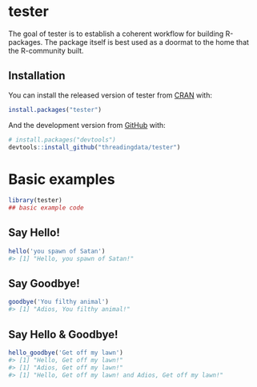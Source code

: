 
<!-- README.md is generated from README.Rmd. Please edit that file -->

# tester

<!-- badges: start -->
<!-- badges: end -->

The goal of tester is to establish a coherent workflow for building
R-packages. The package itself is best used as a doormat to the home
that the R-community built.

## Installation

You can install the released version of tester from
[CRAN](https://CRAN.R-project.org) with:

``` r
install.packages("tester")
```

And the development version from [GitHub](https://github.com/) with:

``` r
# install.packages("devtools")
devtools::install_github("threadingdata/tester")
```

# Basic examples

``` r
library(tester)
## basic example code
```

## Say Hello!

``` r
hello('you spawn of Satan')
#> [1] "Hello, you spawn of Satan!"
```

## Say Goodbye!

``` r
goodbye('You filthy animal')
#> [1] "Adios, You filthy animal!"
```

## Say Hello & Goodbye!

``` r
hello_goodbye('Get off my lawn')
#> [1] "Hello, Get off my lawn!"
#> [1] "Adios, Get off my lawn!"
#> [1] "Hello, Get off my lawn! and Adios, Get off my lawn!"
```
